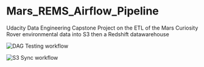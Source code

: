 # Mars_REMS_Airflow_Pipeline
Udacity Data Engineering Capstone Project on the ETL of the Mars Curiosity Rover environmental data into S3 then a Redshift datawarehouse

![DAG Testing workflow](https://github.com/jsleslie/Mars_REMS_Airflow_Pipeline/actions/workflows/test_dags.yml/badge.svg)

![S3 Sync workflow](https://github.com/jsleslie/Mars_REMS_Airflow_Pipeline/actions/workflows/sync_dags.yml/badge.svg)